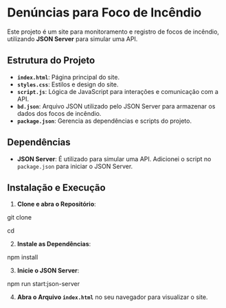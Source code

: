 # Denúncias para Foco de Incêndio

Este projeto é um site para monitoramento e registro de focos de incêndio, utilizando **JSON Server** para simular uma API.

## Estrutura do Projeto

- **`index.html`**: Página principal do site.
- **`styles.css`**: Estilos e design do site.
- **`script.js`**: Lógica de JavaScript para interações e comunicação com a API.
- **`bd.json`**: Arquivo JSON utilizado pelo JSON Server para armazenar os dados dos focos de incêndio.
- **`package.json`**: Gerencia as dependências e scripts do projeto.

## Dependências

- **JSON Server**: É utilizado para simular uma API. Adicionei o script no `package.json` para iniciar o JSON Server.

## Instalação e Execução

1. **Clone e abra o Repositório**:

git clone

cd

2. **Instale as Dependências**:

npm install

3. **Inicie o JSON Server**:

npm run start:json-server

4. **Abra o Arquivo `index.html`** no seu navegador para visualizar o site.